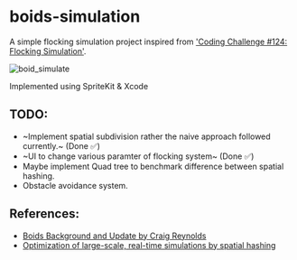 # boids-simulation
A simple flocking simulation project inspired from ['Coding Challenge #124: Flocking Simulation'](https://www.youtube.com/watch?v=mhjuuHl6qHM). 

![boid_simulate](https://user-images.githubusercontent.com/24877003/181996064-71583bd0-18eb-4d03-b7c8-e2fdae0a93fe.gif)



Implemented using SpriteKit & Xcode

## TODO:
- ~Implement spatial subdivision rather the naive approach followed currently.~ (Done ✅)
- ~UI to change various paramter of flocking system~ (Done ✅)
- Maybe implement Quad tree to benchmark difference between spatial hashing.
- Obstacle avoidance system.

## References:
- [Boids Background and Update by Craig Reynolds](https://www.red3d.com/cwr/boids/)
- [Optimization of large-scale, real-time simulations by spatial hashing](https://www.researchgate.net/publication/228958917_Optimization_of_large-scale_real-time_simulations_by_spatial_hashing)
